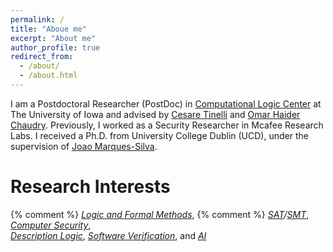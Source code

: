 ```yaml
---
permalink: /
title: "Aboue me"
excerpt: "About me"
author_profile: true
redirect_from: 
  - /about/
  - /about.html
---
```


I am a Postdoctoral Researcher (PostDoc) in 
[Computational Logic Center](http://clc.cs.uiowa.edu/site/index.shtml)
at The University of Iowa and advised by 
[Cesare Tinelli](https://homepage.cs.uiowa.edu/~tinelli/) 
and 
[Omar Haider Chaudry](https://homepage.cs.uiowa.edu/~comarhaider/). Previously, I worked as a Security Researcher in Mcafee Research Labs. I received a Ph.D. from University College Dublin (UCD), under the supervision of 
[Joao Marques-Silva](https://jpmarquessilva.github.io/).

Research Interests
======
{% comment %}
*[Logic and Formal Methods](https://formalmethods.wikia.org/wiki/Formal_methods)*, 
{% comment %}
*[SAT](https://en.wikipedia.org/wiki/Boolean_satisfiability_problem)/[SMT](https://en.wikipedia.org/wiki/Satisfiability_modulo_theories)*, 
*[Computer Security](https://en.wikipedia.org/wiki/Computer_security)*,  
*[Description Logic](https://en.wikipedia.org/wiki/Description_logic)*,
*[Software Verification](https://en.wikipedia.org/wiki/Model_checking)*, and
*[AI](https://en.wikipedia.org/wiki/Artificial_intelligence)* 
